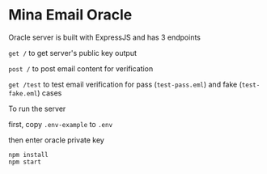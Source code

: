 
# Mina Email Oracle

Oracle server is built with ExpressJS and has 3 endpoints

`get /` to get server's public key output

`post /` to post email content for verification

`get /test` to test email verification for pass (`test-pass.eml`) and fake (`test-fake.eml`) cases

To run the server

first, copy `.env-example` to `.env`

then enter oracle private key

```
npm install
npm start
```


